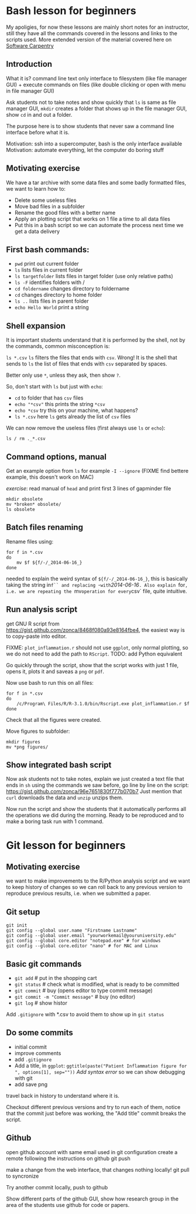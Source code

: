Bash lesson for beginners
========================

My apoligies, for now these lessons are mainly short notes for an instructor, still they have all the commands
covered in the lessons and links to the scripts used.
More extended version of the material covered here on [Software Carpentry](http://software-carpentry.org/v5/)

## Introduction

What it is? command line text only interface to filesystem (like file manager GUI) + execute commands on files (like double clicking or open with menu in file manager GUI)

Ask students not to take notes and show quickly that `ls` is same as file manager GUI, `mkdir` creates a folder that shows up in the file manager GUI, show `cd` in and out a folder.

The purpose here is to show students that never saw a command line interface before what it is.

Motivation: ssh into a supercomputer, bash is the only interface available
Motivation: automate everything, let the computer do boring stuff

## Motivating exercise

We have a tar archive with some data files and some badly formatted files,
we want to learn how to:

* Delete some useless files
* Move bad files in a subfolder
* Rename the good files with a better name
* Apply an plotting script that works on 1 file a time to all data files
* Put this in a bash script so we can automate the process next time we get a data delivery

## First bash commands:

* `pwd` print out current folder
* `ls` lists files in current folder
* `ls targetfolder` lists files in target folder (use only relative paths)
* `ls -F` identifies folders with /
* `cd foldername` changes directory to foldername
* `cd` changes directory to home folder
* `ls ..` lists files in parent folder
* `echo Hello World` print a string


## Shell expansion

It is important students understand that it is performed by the shell, not by the commands,
common misconception is:

`ls *.csv` `ls` filters the files that ends with `csv`.
Wrong! It is the shell that sends to `ls` the list of files that ends with `csv` separated by spaces.

Better only use `*`, unless they ask, then show `?`.

So, don't start with `ls` but just with `echo`:

* `cd` to folder that has `csv` files
* `echo "*csv"` this prints the string `*csv`
* `echo *csv` try this on your machine, what happens? 
* `ls *.csv` here `ls` gets already the list of `csv` files

We can now remove the useless files (first always use `ls` or `echo`):

`ls / rm ._*.csv`

## Command options, manual

Get an example option from `ls` for example `-I --ignore`
(FIXME find bettere example, this doesn't work on MAC)

*exercise*: read manual of `head` and print first 3 lines of gapminder file

    mkdir obsolete
    mv *broken* obsolete/
    ls obsolete

## Batch files renaming

Rename files using:

    for f in *.csv
    do 
        mv $f ${f/-/_2014-06-16_}
    done

needed to explain the weird syntax of `${f/-/_2014-06-16_}`, this is basically
taking the string in`f`` and replacing `-` with `_2014-06-16_`.
Also explain `for`, i.e. we are repeating the `mv` operation for every `csv` file,
quite intuitive.

## Run analysis script

get GNU R script from <https://gist.github.com/zonca/8468f080a93e8164fbe4>,
the easiest way is to copy-paste into editor.

FIXME: `plot_inflammation.r` should not use `ggplot`, only normal plotting,
so we do not need to add the path to `RScript`.
TODO: add Python equivalent

Go quickly through the script, show that the script works with just 1 file,
opens it, plots it and saveas a `png` or `pdf`.

Now use bash to run this on all files:

    for f in *.csv
    do
        /c/Program\ Files/R/R-3.1.0/bin/Rscript.exe plot_inflammation.r $f
    done

Check that all the figures were created.

Move figures to subfolder:

    mkdir figures
    mv *png figures/

## Show integrated bash script

Now ask students not to take notes, explain we just created a text file
that ends in `sh` using the commands we saw before,
go line by line on the script: <https://gist.github.com/zonca/96e7651830f777b070b7>
Just mention that `curl` downloads the data and `unzip` unzips them.

Now run the script and show the students that it automatically performs all the
operations we did during the morning.
Ready to be reproduced and to make a boring task run with 1 command.

Git lesson for beginners
========================

## Motivating exercise

we want to make improvements to the R/Python analysis script and we want
to keep history of changes so we can roll back to any previous version to
reproduce previous results, i.e. when we submitted a paper.

## Git setup

    git init
    git config --global user.name "Firstname Lastname"
    git config --global user.email "yourworkemail@youruniversity.edu"
    git config --global core.editor "notepad.exe" # for windows
    git config --global core.editor "nano" # for MAC and Linux

## Basic git commands

* `git add` # put in the shopping cart
* `git status` # check what is modified, what is ready to be committed
* `git commit` # buy (opens editor to type commit message)
* `git commit -m "Commit message"` # buy (no editor)
* `git log` # show histor

Add `.gitignore` with *.csv to avoid them to show up in `git status`

## Do some commits


* initial commit
* improve comments
* add `.gitignore`
* Add a title, in `ggplot`: `ggtitle(paste("Patient Inflammation figure for ", options[1], sep=""))` *Add syntax error* so we can show debugging with git
* add save png

travel back in history to understand where it is.

Checkout different previous versions and try to run each of them, notice that the commit just before was working, the "Add title" commit breaks the script.

## Github

open github account with same email used in git configuration
create a remote following the instructions on github
git push

make a change from the web interface, that changes nothing locally!
git pull to syncronize

Try another commit locally, push to github

Show different parts of the github GUI, show how research group in the area of the students use github for code or papers.
